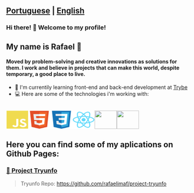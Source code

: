 ## [Portuguese]() | [English]()

### Hi there! 👋 Welcome to my profile!

## My name is Rafael 🌃

#### Moved by problem-solving and creative innovations as solutions for them. I work and believe in projects that can make this world, despite temporary, a good place to live.

- 📝 I'm currentily learning front-end and back-end development at <a href="https://github.com/betrybe">Trybe</a>
- 💻 Here are some of the technologies i'm working with:

<div style="display: inline_block"><br>
  <img align="left" height="50" width="60" src="https://raw.githubusercontent.com/devicons/devicon/master/icons/javascript/javascript-plain.svg">
  <img align="left" height="50" width="60" src="https://raw.githubusercontent.com/devicons/devicon/master/icons/html5/html5-original.svg">
  <img align="left" height="50" width="60" src="https://raw.githubusercontent.com/devicons/devicon/master/icons/css3/css3-original.svg">
  <img align="left" height="50" width="60" src="https://raw.githubusercontent.com/devicons/devicon/master/icons/react/react-original.svg">
  <img align="left" height="50" width="60" src="https://bendyworks.com/assets/images/blog/2020-05-04-ionic-react-and-redux-74ed1080.png">
  <img align="left" height="50" width="60" src="https://upload.wikimedia.org/wikipedia/commons/thumb/b/b2/Bootstrap_logo.svg/602px-Bootstrap_logo.svg.png">
</div>
</br>
</br>
</br>

## Here you can find some of my aplications on Github Pages:

### [🎴 Project Tryunfo](https://rafaelimaf.github.io/project-tryunfo/)
> Tryunfo Repo: https://github.com/rafaelimaf/project-tryunfo

